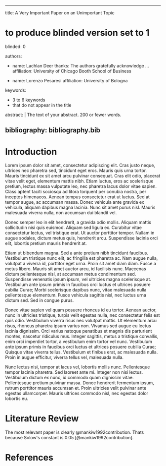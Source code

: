 
---
title: A Very Important Paper on an Unimportant Topic

# to produce blinded version set to 1
blinded: 0

authors: 
- name: Lachlan Deer
  thanks: The authors gratefully acknowledge ...
  affiliation: University of Chicago Booth School of Business

- name: Lorenzo Pesaresi
  affiliation: University of Bologna

keywords:

- 3 to 6 keywords
- that do not appear in the title

abstract: |
  The text of your abstract.  200 or fewer words.

bibliography: bibliography.bib
---

# Introduction

Lorem ipsum dolor sit amet, consectetur adipiscing elit. Cras justo neque, ultrices nec pharetra sed, tincidunt eget eros. 
Mauris quis urna tortor. 
Mauris tincidunt ex sit amet arcu pulvinar consequat. 
Cras elit odio, placerat vitae velit eget, elementum mattis nibh. 
Etiam luctus, eros ac scelerisque pretium, lectus massa vulputate leo, nec pharetra lacus dolor vitae sapien. 
Class aptent taciti sociosqu ad litora torquent per conubia nostra, per inceptos himenaeos. 
Aenean tempus consectetur erat ut luctus. 
Sed at tempor augue, ac accumsan massa. 
Donec vehicula ante gravida ex vehicula, aliquam dapibus magna lacinia. Nunc sit amet purus nisl. 
Mauris malesuada viverra nulla, non accumsan dui blandit vel.

Donec semper leo in elit hendrerit, a gravida odio mollis. 
Aliquam mattis sollicitudin nisi quis euismod. Aliquam sed ligula ex. 
Curabitur vitae consectetur lectus, vel tristique erat. Ut auctor porttitor tempor. 
Nullam in augue sodales, dictum metus quis, hendrerit arcu. 
Suspendisse lacinia orci elit, lobortis pretium mauris hendrerit at.

Etiam ut bibendum magna. 
Sed a ante pretium nibh tincidunt faucibus. 
Vestibulum tristique nunc elit, ac fringilla est pharetra ac. 
Nam augue nulla, volutpat a viverra id, porttitor eget urna. 
Proin sit amet diam diam. Fusce a metus libero. 
Mauris sit amet auctor arcu, id facilisis nunc. 
Maecenas dictum pellentesque nisl, at accumsan metus condimentum sed. 
Suspendisse venenatis ipsum ipsum, vel ultricies magna scelerisque at. 
Vestibulum ante ipsum primis in faucibus orci luctus et ultrices posuere cubilia Curae; Morbi scelerisque dapibus nunc, vitae malesuada nulla pellentesque elementum. 
Fusce vehicula sagittis nisl, nec luctus urna dictum sed. Sed in congue purus.

Donec vitae sapien vel quam posuere rhoncus id eu tortor. 
Aenean auctor, nunc in ultricies tristique, turpis velit egestas nulla, nec consectetur felis est quis odio. Vestibulum viverra risus nec volutpat mattis. 
Ut elementum arcu risus, rhoncus pharetra ipsum varius non. Vivamus sed augue eu lectus lacinia dignissim. 
Orci varius natoque penatibus et magnis dis parturient montes, nascetur ridiculus mus. 
Integer sagittis, metus a tristique convallis, enim orci imperdiet tortor, a vestibulum enim tortor vel nunc. 
Vestibulum ante ipsum primis in faucibus orci luctus et ultrices posuere cubilia Curae; Quisque vitae viverra tellus. 
Vestibulum et finibus erat, ac malesuada nulla. 
Proin in augue efficitur, viverra tellus vel, malesuada nulla.

Nunc lectus nisi, tempor at lacus vel, lobortis mollis nunc. 
Pellentesque tempor lacinia pharetra. Sed laoreet ante mi. 
Integer non nisi lectus. Vestibulum dictum ex nunc, id commodo quam dignissim vitae. 
Pellentesque pretium pulvinar massa. Donec hendrerit fermentum ipsum, rutrum porttitor mauris accumsan et. 
Proin ultricies velit pulvinar ante egestas ullamcorper. 
Mauris ultrices commodo nisl, nec egestas dolor lobortis eu.

# Literature Review

The most relevant paper is clearly @mankiw1992contribution.
Thats because Solow's constant is 0.05 [@mankiw1992contribution].

# References